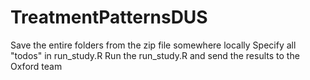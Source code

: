 # TreatmentPatternsDUS
Save the entire folders from the zip file somewhere locally 
Specify all "todos" in run_study.R
Run the run_study.R
and send the results to the Oxford team 
